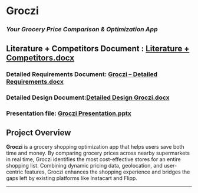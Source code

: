 # Groczi  
### *Your Grocery Price Comparison & Optimization App*  
Literature + Competitors Document : 
[Literature + Competitors.docx](https://github.com/user-attachments/files/18188417/Literature.%2B.Competitors.docx)
---

### Detailed Requirements Document: [Groczi – Detailed Requirements.docx](https://github.com/user-attachments/files/18223077/Groczi.Detailed.Requirements.docx)

### Detailed Design Document:[Detailed Design Groczi.docx](https://github.com/user-attachments/files/18307645/Detailed.Design.Groczi.docx)

### Presentation file: [Groczi Presentation.pptx](https://github.com/user-attachments/files/18429187/Groczi.Presentation.1.pptx)
## **Project Overview**  
**Groczi** is a grocery shopping optimization app that helps users save both time and money. By comparing grocery prices across nearby supermarkets in real time, Groczi identifies the most cost-effective stores for an entire shopping list. Combining dynamic pricing data, geolocation, and user-centric features, Groczi enhances the shopping experience and bridges the gaps left by existing platforms like Instacart and Flipp.

---


